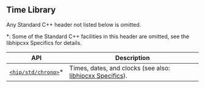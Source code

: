 <!-- MIT License
  -- 
  -- Modifications Copyright (c) 2024 Advanced Micro Devices, Inc.
  -- 
  -- Permission is hereby granted, free of charge, to any person obtaining a copy
  -- of this software and associated documentation files (the "Software"), to deal
  -- in the Software without restriction, including without limitation the rights
  -- to use, copy, modify, merge, publish, distribute, sublicense, and/or sell
  -- copies of the Software, and to permit persons to whom the Software is
  -- furnished to do so, subject to the following conditions:
  -- 
  -- The above copyright notice and this permission notice shall be included in all
  -- copies or substantial portions of the Software.
  -- 
  -- THE SOFTWARE IS PROVIDED "AS IS", WITHOUT WARRANTY OF ANY KIND, EXPRESS OR
  -- IMPLIED, INCLUDING BUT NOT LIMITED TO THE WARRANTIES OF MERCHANTABILITY,
  -- FITNESS FOR A PARTICULAR PURPOSE AND NONINFRINGEMENT. IN NO EVENT SHALL THE
  -- AUTHORS OR COPYRIGHT HOLDERS BE LIABLE FOR ANY CLAIM, DAMAGES OR OTHER
  -- LIABILITY, WHETHER IN AN ACTION OF CONTRACT, TORT OR OTHERWISE, ARISING FROM,
  -- OUT OF OR IN CONNECTION WITH THE SOFTWARE OR THE USE OR OTHER DEALINGS IN THE
  -- SOFTWARE.
  -->

## Time Library

Any Standard C++ header not listed below is omitted.

*: Some of the Standard C++ facilities in this header are omitted, see the
libhipcxx Specifics for details.

| API    | Description |
| -------------------------------------------------------------------------- | ---------------------------------- |
| [`<hip/std/chrono>`]* | Times, dates, and clocks (see also: [libhipcxx Specifics](./time_library/chrono.md)). |


[`<hip/std/chrono>`]: https://en.cppreference.com/w/cpp/header/chrono


